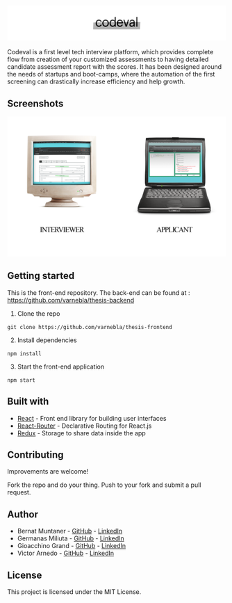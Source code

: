 <p align="center">
  <img src="images/logo-readme-2.png" />
</p>



Codeval is a first level tech interview platform, which provides complete flow from creation of your customized assessments to having detailed candidate assessment report with the scores. It has been designed around the needs of startups and boot-camps, where the automation of the first screening can drastically increase efficiency and help growth.

## Screenshots

<p align="center">
  <img src="images/screenshot-readme-2.png" />
</p>



## Getting started

This is the front-end repository. The back-end can be found at : https://github.com/varnebla/thesis-backend

1. Clone the repo

```
git clone https://github.com/varnebla/thesis-frontend
```

2. Install dependencies
```
npm install
```

3. Start the front-end application
```
npm start
```



## Built with

* [React](https://reactjs.org/) - Front end library for building user interfaces
* [React-Router](https://reacttraining.com/react-router/) - Declarative Routing for React.js
* [Redux](https://redux.js.org) - Storage to share data inside the app


## Contributing

Improvements are welcome!

Fork the repo and do your thing. Push to your fork and submit a pull request.


## Author

* Bernat Muntaner - [GitHub](https://github.com/bmuntper) - [LinkedIn](https://www.linkedin.com/in/bernat-muntaner-perello/)
* Germanas Miliuta - [GitHub](https://github.com/Gmiliuta) - [LinkedIn](https://www.linkedin.com/in/germanas-miliuta/)
* Gioacchino Grand - [GitHub](https://github.com/GioGrand) - [LinkedIn](https://www.linkedin.com/in/gioacchino-grand-full-stack-developer/)
* Victor Arnedo - [GitHub](https://github.com/varnebla) - [LinkedIn](https://www.linkedin.com/in/victor-arnedo-blanco/)


## License

This project is licensed under the MIT License.
